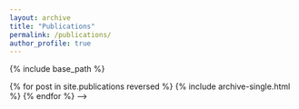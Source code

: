 ```yaml
---
layout: archive
title: "Publications"
permalink: /publications/
author_profile: true
---
```


{% include base_path %}

{% for post in site.publications reversed %}
{% include archive-single.html %}
{% endfor %} -->
